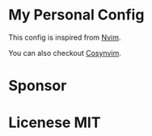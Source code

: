 # My Personal Config

This config is inspired from [Nvim](https://github.com/glepnir/nvim).

You can also checkout [Cosynvim](https://github.com/glepnir/cosynvim).

# Sponsor

# Licenese MIT
